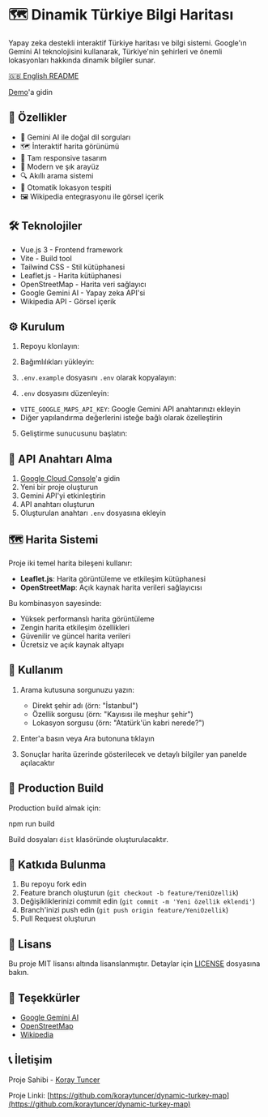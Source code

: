 # 🗺️ Dinamik Türkiye Bilgi Haritası

Yapay zeka destekli interaktif Türkiye haritası ve bilgi sistemi. Google'ın Gemini AI teknolojisini kullanarak, Türkiye'nin şehirleri ve önemli lokasyonları hakkında dinamik bilgiler sunar.



[🇬🇧 English README](README.md)


[Demo](https://dynamic-ai-map.vercel.app/)'a gidin


## 🚀 Özellikler

- 🤖 Gemini AI ile doğal dil sorguları
- 🗺️ İnteraktif harita görünümü
- 📱 Tam responsive tasarım
- 🎨 Modern ve şık arayüz
- 🔍 Akıllı arama sistemi
- 📍 Otomatik lokasyon tespiti
- 🖼️ Wikipedia entegrasyonu ile görsel içerik

## 🛠️ Teknolojiler

- Vue.js 3 - Frontend framework
- Vite - Build tool
- Tailwind CSS - Stil kütüphanesi
- Leaflet.js - Harita kütüphanesi
- OpenStreetMap - Harita veri sağlayıcı
- Google Gemini AI - Yapay zeka API'si
- Wikipedia API - Görsel içerik

## ⚙️ Kurulum

1. Repoyu klonlayın:

2. Bağımlılıkları yükleyin:

3. `.env.example` dosyasını `.env` olarak kopyalayın:

4. `.env` dosyasını düzenleyin:
- `VITE_GOOGLE_MAPS_API_KEY`: Google Gemini API anahtarınızı ekleyin
- Diğer yapılandırma değerlerini isteğe bağlı olarak özelleştirin

5. Geliştirme sunucusunu başlatın:

## 🔑 API Anahtarı Alma

1. [Google Cloud Console](https://console.cloud.google.com/)'a gidin
2. Yeni bir proje oluşturun
3. Gemini API'yi etkinleştirin
4. API anahtarı oluşturun
5. Oluşturulan anahtarı `.env` dosyasına ekleyin

## 🗺️ Harita Sistemi

Proje iki temel harita bileşeni kullanır:
- **Leaflet.js**: Harita görüntüleme ve etkileşim kütüphanesi
- **OpenStreetMap**: Açık kaynak harita verileri sağlayıcısı

Bu kombinasyon sayesinde:
- Yüksek performanslı harita görüntüleme
- Zengin harita etkileşim özellikleri
- Güvenilir ve güncel harita verileri
- Ücretsiz ve açık kaynak altyapı

## 📝 Kullanım

1. Arama kutusuna sorgunuzu yazın:
   - Direkt şehir adı (örn: "İstanbul")
   - Özellik sorgusu (örn: "Kayısısı ile meşhur şehir")
   - Lokasyon sorgusu (örn: "Atatürk'ün kabri nerede?")

2. Enter'a basın veya Ara butonuna tıklayın
3. Sonuçlar harita üzerinde gösterilecek ve detaylı bilgiler yan panelde açılacaktır

## 🚀 Production Build

Production build almak için:

npm run build

Build dosyaları `dist` klasöründe oluşturulacaktır.

## 🤝 Katkıda Bulunma

1. Bu repoyu fork edin
2. Feature branch oluşturun (`git checkout -b feature/YeniOzellik`)
3. Değişikliklerinizi commit edin (`git commit -m 'Yeni özellik eklendi'`)
4. Branch'inizi push edin (`git push origin feature/YeniOzellik`)
5. Pull Request oluşturun

## 📄 Lisans

Bu proje MIT lisansı altında lisanslanmıştır. Detaylar için [LICENSE](LICENSE) dosyasına bakın.

## 👏 Teşekkürler

- [Google Gemini AI](https://deepmind.google/technologies/gemini/)
- [OpenStreetMap](https://www.openstreetmap.org/)
- [Wikipedia](https://www.wikipedia.org/)

## 📞 İletişim

Proje Sahibi - [Koray Tuncer](https://www.linkedin.com/in/koraytuncer/)

Proje Linki: [https://github.com/koraytuncer/dynamic-turkey-map](https://github.com/koraytuncer/dynamic-turkey-map)